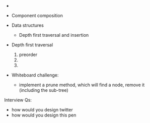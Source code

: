 -
- Component composition
- Data structures
  - Depth first traversal and insertion

- Depth first traversal
  1. preorder
  2.
  3.

- Whiteboard challenge:
  - implement a prune method, which will find a node, remove it (including the sub-tree)

Interview Qs:
- how would you design twitter
- how would you design this pen
